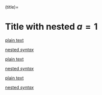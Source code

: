 (title)=

# Title with **nested** $a=1$

[](https://example.com)

[plain text](https://example.com)

[nested *syntax*](https://example.com)

[](title)

[plain text](title)

[nested *syntax*](title)

[](index.md)

[plain text](index.md)

[nested *syntax*](index.md)
